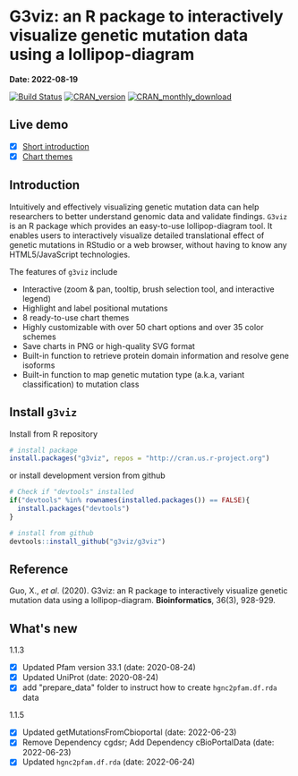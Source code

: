 # <a name="top"></a>G3viz: an R package to interactively visualize genetic mutation data using a lollipop-diagram

  **Date: 2022-08-19**
  
  [![Build Status](https://travis-ci.org/G3viz/g3viz.svg?branch=master)](https://travis-ci.org/G3viz/g3viz)
  [![CRAN_version](http://www.r-pkg.org/badges/version/g3viz)](https://cran.r-project.org/package=g3viz)
  [![CRAN_monthly_download](https://cranlogs.r-pkg.org/badges/g3viz)](https://cran.r-project.org/package=g3viz)

## Live demo
- [x] [Short introduction](https://g3viz.github.io/g3viz/)
- [x] [Chart themes](https://g3viz.github.io/g3viz/chart_themes.html)

## Introduction

Intuitively and effectively visualizing genetic mutation data can help researchers to better understand genomic data and validate findings.  `G3viz` is an R package which provides an easy-to-use lollipop-diagram tool.  It enables users to interactively visualize detailed translational effect of genetic mutations in RStudio or a web browser, without having to know any HTML5/JavaScript technologies.

The features of `g3viz` include

- Interactive (zoom & pan, tooltip, brush selection tool, and interactive legend)
- Highlight and label positional mutations
- 8 ready-to-use chart themes
- Highly customizable with over 50 chart options and over 35 color schemes
- Save charts in PNG or high-quality SVG format
- Built-in function to retrieve protein domain information and resolve gene isoforms
- Built-in function to map genetic mutation type (a.k.a, variant classification) to mutation class

## Install `g3viz`

Install from R repository
```r
# install package
install.packages("g3viz", repos = "http://cran.us.r-project.org")
```
or install development version from github
```r
# Check if "devtools" installed
if("devtools" %in% rownames(installed.packages()) == FALSE){ 
  install.packages("devtools")
}

# install from github
devtools::install_github("g3viz/g3viz")
```

## Reference

Guo, X., *et al*. (2020). G3viz: an R package to interactively visualize genetic mutation data using a lollipop-diagram. **Bioinformatics**, 36(3), 928-929.

## What's new

1.1.3 
  - [x] Updated Pfam version 33.1 (date: 2020-08-24)
  - [x] Updated UniProt (date: 2020-08-24)
  - [x] add "prepare_data" folder to instruct how to create `hgnc2pfam.df.rda` data

1.1.5
  - [x] Updated getMutationsFromCbioportal (date: 2022-06-23)
  - [x] Remove Dependency cgdsr; Add Dependency cBioPortalData (date: 2022-06-23)
  - [x] Updated `hgnc2pfam.df.rda` (date: 2022-06-24)
